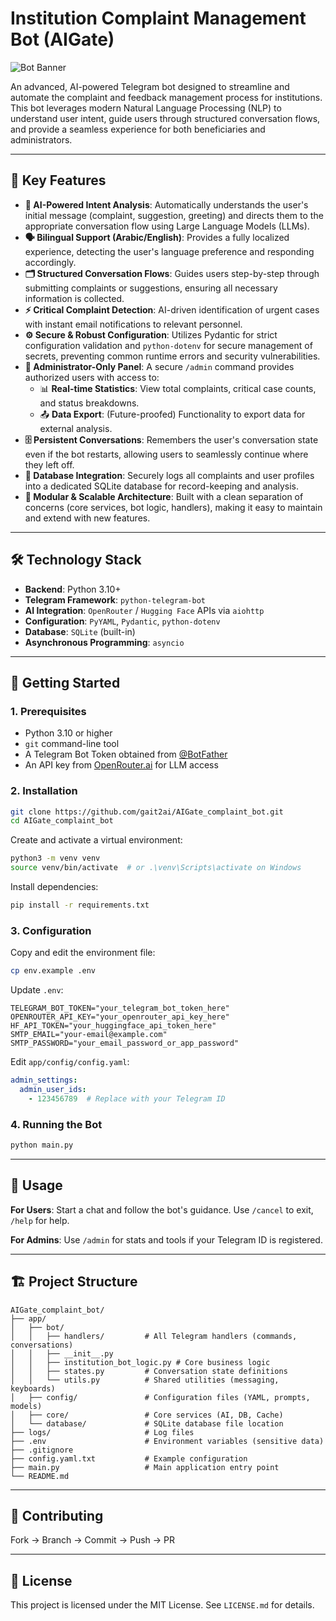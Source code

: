 # Institution Complaint Management Bot (AIGate)

![Bot Banner](https://user-images.githubusercontent.com/your-username/your-repo/assets/logo_135.png)

An advanced, AI-powered Telegram bot designed to streamline and automate the complaint and feedback management process for institutions. This bot leverages modern Natural Language Processing (NLP) to understand user intent, guide users through structured conversation flows, and provide a seamless experience for both beneficiaries and administrators.

---

## 🌟 Key Features

- **🧠 AI-Powered Intent Analysis**: Automatically understands the user's initial message (complaint, suggestion, greeting) and directs them to the appropriate conversation flow using Large Language Models (LLMs).
- **🗣️ Bilingual Support (Arabic/English)**: Provides a fully localized experience, detecting the user's language preference and responding accordingly.
- **🗂️ Structured Conversation Flows**: Guides users step-by-step through submitting complaints or suggestions, ensuring all necessary information is collected.
- **⚡ Critical Complaint Detection**: AI-driven identification of urgent cases with instant email notifications to relevant personnel.
- **⚙️ Secure & Robust Configuration**: Utilizes Pydantic for strict configuration validation and `python-dotenv` for secure management of secrets, preventing common runtime errors and security vulnerabilities.
- **🔐 Administrator-Only Panel**: A secure `/admin` command provides authorized users with access to:
  - 📊 **Real-time Statistics**: View total complaints, critical case counts, and status breakdowns.
  - 📤 **Data Export**: (Future-proofed) Functionality to export data for external analysis.
- **🗄️ Persistent Conversations**: Remembers the user's conversation state even if the bot restarts, allowing users to seamlessly continue where they left off.
- **📝 Database Integration**: Securely logs all complaints and user profiles into a dedicated SQLite database for record-keeping and analysis.
- **🧩 Modular & Scalable Architecture**: Built with a clean separation of concerns (core services, bot logic, handlers), making it easy to maintain and extend with new features.

---

## 🛠️ Technology Stack

- **Backend**: Python 3.10+
- **Telegram Framework**: `python-telegram-bot`
- **AI Integration**: `OpenRouter` / `Hugging Face` APIs via `aiohttp`
- **Configuration**: `PyYAML`, `Pydantic`, `python-dotenv`
- **Database**: `SQLite` (built-in)
- **Asynchronous Programming**: `asyncio`

---

## 🚀 Getting Started

### 1. Prerequisites

- Python 3.10 or higher
- `git` command-line tool
- A Telegram Bot Token obtained from [@BotFather](https://t.me/BotFather)
- An API key from [OpenRouter.ai](https://openrouter.ai/) for LLM access

### 2. Installation

```bash
git clone https://github.com/gait2ai/AIGate_complaint_bot.git
cd AIGate_complaint_bot
```

Create and activate a virtual environment:

```bash
python3 -m venv venv
source venv/bin/activate  # or .\venv\Scripts\activate on Windows
```

Install dependencies:

```bash
pip install -r requirements.txt
```

### 3. Configuration

Copy and edit the environment file:

```bash
cp env.example .env
```

Update `.env`:

```env
TELEGRAM_BOT_TOKEN="your_telegram_bot_token_here"
OPENROUTER_API_KEY="your_openrouter_api_key_here"
HF_API_TOKEN="your_huggingface_api_token_here"
SMTP_EMAIL="your-email@example.com"
SMTP_PASSWORD="your_email_password_or_app_password"
```

Edit `app/config/config.yaml`:

```yaml
admin_settings:
  admin_user_ids:
    - 123456789  # Replace with your Telegram ID
```

### 4. Running the Bot

```bash
python main.py
```

---

## 🤖 Usage

**For Users**: Start a chat and follow the bot's guidance. Use `/cancel` to exit, `/help` for help.

**For Admins**: Use `/admin` for stats and tools if your Telegram ID is registered.

---

## 🏗️ Project Structure

```
AIGate_complaint_bot/
├── app/
│   ├── bot/
│   │   ├── handlers/         # All Telegram handlers (commands, conversations)
│   │   ├── __init__.py
│   │   ├── institution_bot_logic.py # Core business logic
│   │   ├── states.py         # Conversation state definitions
│   │   └── utils.py          # Shared utilities (messaging, keyboards)
│   ├── config/               # Configuration files (YAML, prompts, models)
│   ├── core/                 # Core services (AI, DB, Cache)
│   └── database/             # SQLite database file location
├── logs/                     # Log files
├── .env                      # Environment variables (sensitive data)
├── .gitignore
├── config.yaml.txt           # Example configuration
├── main.py                   # Main application entry point
└── README.md
```

---

## 🤝 Contributing

Fork → Branch → Commit → Push → PR

---

## 📄 License

This project is licensed under the MIT License. See `LICENSE.md` for details.